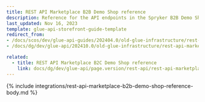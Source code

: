 ```yaml
---
title: REST API Marketplace B2B Demo Shop reference
description: Reference for the API endpoints in the Spryker B2B Demo Shop Marketplace.
last_updated: Nov 16, 2023
template: glue-api-storefront-guide-template
redirect_from:
- /docs/scos/dev/glue-api-guides/202404.0/old-glue-infrastructure/rest-api-marketplace-b2b-demo-shop-reference.html
- /docs/dg/dev/glue-api/202410.0/old-glue-infrastructure/rest-api-marketplace-b2b-demo-shop-reference

related:
  - title: REST API Marketplace B2C Demo Shop reference
    link: docs/dg/dev/glue-api/page.version/rest-api/rest-api-marketplace-b2c-demo-shop-reference.html
---
```


{% include integrations/rest-api-marketplace-b2b-demo-shop-reference-body.md %}